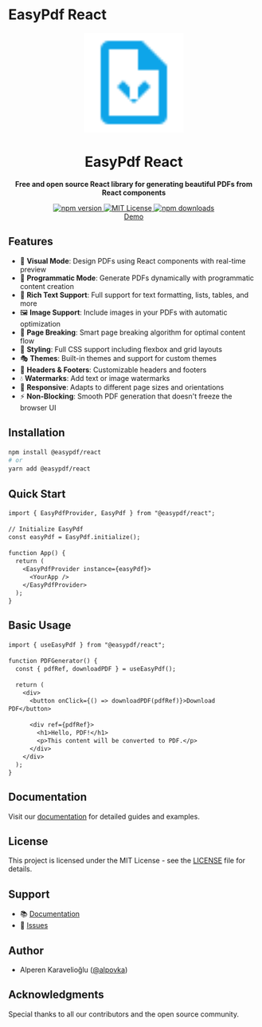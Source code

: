# EasyPdf React

<div align="center">
  <img src="logo.svg" alt="EasyPdf Logo" width="200" />
  <h1>EasyPdf React</h1>
  <p><strong>Free and open source React library for generating beautiful PDFs from React components</strong></p>
</div>

<div align="center">
  <a href="https://www.npmjs.com/package/@easypdf/react">
    <img src="https://img.shields.io/npm/v/@easypdf/react.svg" alt="npm version" />
  </a>
  <a href="https://github.com/alpovka/easypdf/blob/main/LICENSE">
    <img src="https://img.shields.io/badge/license-MIT-blue.svg" alt="MIT License" />
  </a>
  <a href="https://www.npmjs.com/package/@easypdf/react">
    <img src="https://img.shields.io/npm/dm/@easypdf/react.svg" alt="npm downloads" />
  </a>
</div>

<div align="center">
    <a href="https://easypdf.vercel.app/demo">Demo</a>
</div>

## Features

- 🎨 **Visual Mode**: Design PDFs using React components with real-time preview
- 🚀 **Programmatic Mode**: Generate PDFs dynamically with programmatic content creation
- 📝 **Rich Text Support**: Full support for text formatting, lists, tables, and more
- 🖼️ **Image Support**: Include images in your PDFs with automatic optimization
- 🎯 **Page Breaking**: Smart page breaking algorithm for optimal content flow
- 💅 **Styling**: Full CSS support including flexbox and grid layouts
- 🎭 **Themes**: Built-in themes and support for custom themes
- 📏 **Headers & Footers**: Customizable headers and footers
- 💧 **Watermarks**: Add text or image watermarks
- 📱 **Responsive**: Adapts to different page sizes and orientations
- ⚡️ **Non-Blocking**: Smooth PDF generation that doesn't freeze the browser UI

## Installation

```bash
npm install @easypdf/react
# or
yarn add @easypdf/react
```

## Quick Start

```tsx
import { EasyPdfProvider, EasyPdf } from "@easypdf/react";

// Initialize EasyPdf
const easyPdf = EasyPdf.initialize();

function App() {
  return (
    <EasyPdfProvider instance={easyPdf}>
      <YourApp />
    </EasyPdfProvider>
  );
}
```

## Basic Usage

```tsx
import { useEasyPdf } from "@easypdf/react";

function PDFGenerator() {
  const { pdfRef, downloadPDF } = useEasyPdf();

  return (
    <div>
      <button onClick={() => downloadPDF(pdfRef)}>Download PDF</button>

      <div ref={pdfRef}>
        <h1>Hello, PDF!</h1>
        <p>This content will be converted to PDF.</p>
      </div>
    </div>
  );
}
```

## Documentation

Visit our [documentation](https://easypdf.vercel.app/docs) for detailed guides and examples.

## License

This project is licensed under the MIT License - see the [LICENSE](LICENSE) file for details.

## Support

- 📚 [Documentation](https://easypdf.vercel.app/docs)
- 🐛 [Issues](https://github.com/alpovka/easypdf/issues)

## Author

- Alperen Karavelioğlu ([@alpovka](https://github.com/alpovka))

## Acknowledgments

Special thanks to all our contributors and the open source community.
